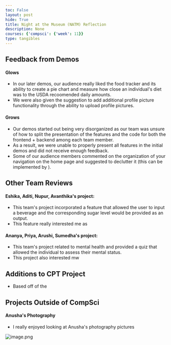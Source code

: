 ```yaml
---
toc: False
layout: post
hide: True
title: Night at the Museum (NATM) Reflection
description: None
courses: {'compsci': {'week': 11}}
type: tangibles
---
```


## **Feedback from Demos**

#### **Glows**
- In our later demos, our audience really liked the food tracker and its ability to create a pie chart and measure how close an individual's diet was to the USDA recoomended daily amounts.
- We were also given the suggestion to add additional profile picture functionality through the ability to upload profile pictures.


#### **Grows**
- Our demos started out being very disorganized as our team was unsure of how to split the presentation of the features and the code for both the frontend + backend among each team member.
- As a result, we were unable to properly present all features in the initial demos and did not receive enough feedback.
- Some of our audience members commented on the organization of your navigation on the home page and suggested to declutter it (this can be implemented by ).


## **Other Team Reviews**

#### **Eshika, Aditi, Nupur, Avanthika's project:** 

- This team's project incorporated a feature that allowed the user to input a beverage and the corresponding sugar level would be provided as an output.
- This feature really interested me as 


#### **Ananya, Priya, Arushi, Sumedha's project:**
- This team's project related to mental health and provided a quiz that allowed the individual to assess their mental status.
- This project also interested mw 

## **Additions to CPT Project**

- Based off of the 

## **Projects Outside of CompSci**

#### **Anusha's Photography**
- I really enjoyed looking at Anusha's photography pictures


![image.png](attachment:image.png)
